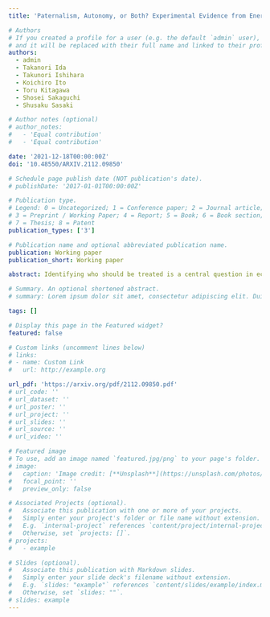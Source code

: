 ```yaml
---
title: 'Paternalism, Autonomy, or Both? Experimental Evidence from Energy Saving Programs'

# Authors
# If you created a profile for a user (e.g. the default `admin` user), write the username (folder name) here
# and it will be replaced with their full name and linked to their profile.
authors:
  - admin
  - Takanori Ida
  - Takunori Ishihara
  - Koichiro Ito
  - Toru Kitagawa
  - Shosei Sakaguchi
  - Shusaku Sasaki

# Author notes (optional)
# author_notes:
#   - 'Equal contribution'
#   - 'Equal contribution'

date: '2021-12-18T00:00:00Z'
doi: '10.48550/ARXIV.2112.09850'

# Schedule page publish date (NOT publication's date).
# publishDate: '2017-01-01T00:00:00Z'

# Publication type.
# Legend: 0 = Uncategorized; 1 = Conference paper; 2 = Journal article;
# 3 = Preprint / Working Paper; 4 = Report; 5 = Book; 6 = Book section;
# 7 = Thesis; 8 = Patent
publication_types: ['3']

# Publication name and optional abbreviated publication name.
publication: Working paper
publication_short: Working paper

abstract: Identifying who should be treated is a central question in economics. There are two competing approaches to targeting - paternalistic and autonomous. In the paternalistic approach, policymakers optimally target the policy given observable individual characteristics. In contrast, the autonomous approach acknowledges that individuals may possess key unobservable information on heterogeneous policy impacts, and allows them to self-select into treatment. In this paper, we propose a new approach that mixes paternalistic assignment and autonomous choice. Our approach uses individual characteristics and empirical welfare maximization to identify who should be treated, untreated, and decide whether to be treated themselves. We apply this method to design a targeting policy for an energy saving programs using data collected in a randomized field experiment. We show that optimally mixing paternalistic assignments and autonomous choice significantly improves the social welfare gain of the policy. Exploiting random variation generated by the field experiment, we develop a method to estimate average treatment effects for each subgroup of individuals who would make the same autonomous treatment choice. Our estimates confirm that the estimated assignment policy optimally allocates individuals to be treated, untreated, or choose themselves based on the relative merits of paternalistic assignments and autonomous choice for individuals types.

# Summary. An optional shortened abstract.
# summary: Lorem ipsum dolor sit amet, consectetur adipiscing elit. Duis posuere tellus ac convallis placerat. Proin tincidunt magna sed ex sollicitudin condimentum.

tags: []

# Display this page in the Featured widget?
featured: false

# Custom links (uncomment lines below)
# links:
# - name: Custom Link
#   url: http://example.org

url_pdf: 'https://arxiv.org/pdf/2112.09850.pdf'
# url_code: ''
# url_dataset: ''
# url_poster: ''
# url_project: ''
# url_slides: ''
# url_source: ''
# url_video: ''

# Featured image
# To use, add an image named `featured.jpg/png` to your page's folder.
# image:
#   caption: 'Image credit: [**Unsplash**](https://unsplash.com/photos/pLCdAaMFLTE)'
#   focal_point: ''
#   preview_only: false

# Associated Projects (optional).
#   Associate this publication with one or more of your projects.
#   Simply enter your project's folder or file name without extension.
#   E.g. `internal-project` references `content/project/internal-project/index.md`.
#   Otherwise, set `projects: []`.
# projects:
#   - example

# Slides (optional).
#   Associate this publication with Markdown slides.
#   Simply enter your slide deck's filename without extension.
#   E.g. `slides: "example"` references `content/slides/example/index.md`.
#   Otherwise, set `slides: ""`.
# slides: example
---
```


<!-- {{% callout note %}}
Click the _Cite_ button above to demo the feature to enable visitors to import publication metadata into their reference management software.
{{% /callout %}}

{{% callout note %}}
Create your slides in Markdown - click the _Slides_ button to check out the example.
{{% /callout %}}

Supplementary notes can be added here, including [code, math, and images](https://wowchemy.com/docs/writing-markdown-latex/). -->
